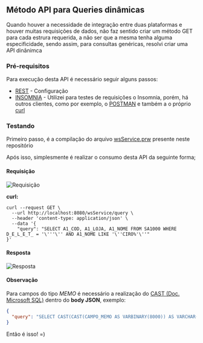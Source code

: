 ## Método API para Queries dinâmicas

Quando houver a necessidade de integração entre duas plataformas e houver muitas requisições de dados, não faz sentido criar um método GET para cada estrura requerida, a não ser que a mesma tenha alguma especificidade, sendo assim, para consultas genéricas, resolvi criar uma API dinânimca

### Pré-requisitos

Para execução desta API é necessário seguir alguns passos:
* [REST](https://tdn.totvs.com/pages/viewpage.action?pageId=185747842) - Configuração
* [INSOMNIA](https://insomnia.rest/) - Utilizei para testes de requisições o Insomnia, porém, há outros clientes, como por exemplo, o [POSTMAN](https://www.postman.com/) e também a o próprio [curl](https://curl.haxx.se/)

### Testando

Primeiro passo, é a compilação do arquivo [wsService.prw](wsService.prw) presente neste repositório

Após isso, simplesmente é realizar o consumo desta API da seguinte forma;

#### Requisição
![Requisição](https://i.ibb.co/1vQMw9g/request.png)

**curl:**

```shell
curl --request GET \
  --url http://localhost:8080/wsService/query \
  --header 'content-type: application/json' \
  --data '{
	"query": "SELECT A1_COD, A1_LOJA, A1_NOME FROM SA1000 WHERE D_E_L_E_T_ = '\'''\'' AND A1_NOME LIKE '\''CIRO%'\''"
}'
```

#### Resposta
![Resposta](https://i.ibb.co/YPS2kfr/response.png)

#### Observação
Para campos do tipo *MEMO* é necessário a realização do [CAST (Doc. Microsoft SQL)](https://docs.microsoft.com/pt-br/sql/t-sql/functions/cast-and-convert-transact-sql?view=sql-server-ver15) dentro do **body JSON**, exemplo:
```JSON
{
  "query": "SELECT CAST(CAST(CAMPO_MEMO AS VARBINARY(8000)) AS VARCHAR(8000)) FROM TABLE"
}
```

Então é isso! =)
